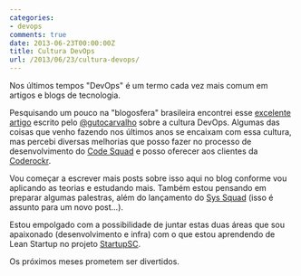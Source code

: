 ```yaml
---
categories:
- devops
comments: true
date: 2013-06-23T00:00:00Z
title: Cultura DevOps
url: /2013/06/23/cultura-devops/
---
```


Nos últimos tempos "DevOps" é um termo cada vez mais comum em artigos e blogs de tecnologia.

Pesquisando um pouco na "blogosfera" brasileira encontrei esse [excelente artigo](http://gutocarvalho.net/octopress/2013/03/16/o-que-e-um-devops-afinal/) escrito pelo [@gutocarvalho](http://twitter.com/gutocarvalho) sobre a cultura DevOps. Algumas das coisas que venho fazendo nos últimos anos se encaixam com essa cultura, mas percebi diversas melhorias que posso fazer no processo de desenvolvimento do [Code Squad](http://code-squad.com) e posso oferecer aos clientes da [Coderockr](http://coderockr.com).

Vou começar a escrever mais posts sobre isso aqui no blog conforme vou aplicando as teorias e estudando mais. Também estou pensando em preparar algumas palestras, além do lançamento do [Sys Squad](http://sys-squad.com)  (isso é assunto para um novo post…).

Estou empolgado com a possibilidade de juntar estas duas áreas que sou apaixonado (desenvolvimento e infra) com o que estou aprendendo de Lean Startup no projeto [StartupSC](http://www.startupsc.com.br). 

Os próximos meses prometem ser divertidos.


